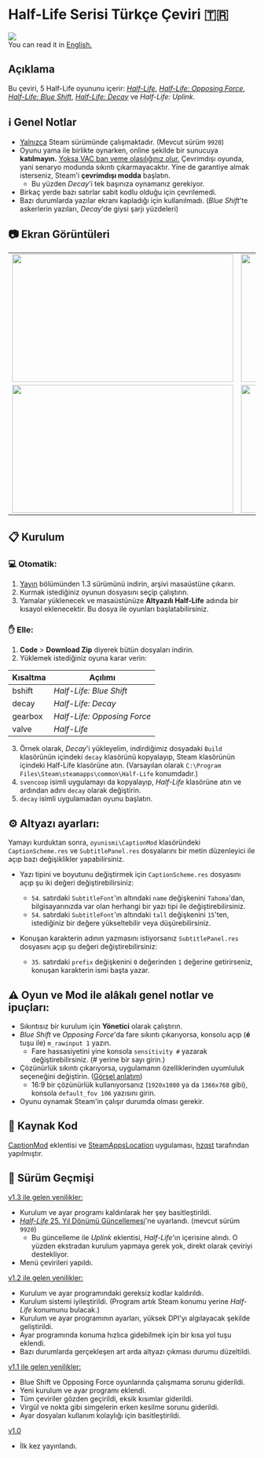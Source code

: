 
# Half-Life Serisi Türkçe Çeviri :tr:
![](https://i.imgur.com/BEAhVTU.jpg)<br>
You can read it in [English.](ReadMe_EN.md)

## Açıklama
Bu çeviri, 5 Half-Life oyununu içerir:
[*Half-Life*](https://store.steampowered.com/app/70), [*Half-Life: Opposing Force*](https://store.steampowered.com/app/50), [*Half-Life: Blue Shift*](https://store.steampowered.com/app/130), [*Half-Life: Decay*](https://www.moddb.com/mods/half-life-decay) ve *Half-Life: Uplink*.

## :information_source: Genel Notlar
* <ins>Yalnızca</ins> Steam sürümünde çalışmaktadır. (Mevcut sürüm `9920`)
* Oyunu yama ile birlikte oynarken, online şekilde bir sunucuya  **katılmayın.** <ins>Yoksa VAC ban yeme olasılığınız olur.</ins> Çevrimdışı oyunda, yani senaryo modunda sıkıntı çıkarmayacaktır. Yine de garantiye almak isterseniz, Steam'i **çevrimdışı modda** başlatın.
	* Bu yüzden *Decay*'i tek başınıza oynamanız gerekiyor.
* Birkaç yerde bazı satırlar sabit kodlu olduğu için çevrilemedi.
* Bazı durumlarda yazılar ekranı kapladığı için kullanılmadı. (*Blue Shift*'te askerlerin yazıları, *Decay*'de giysi şarjı yüzdeleri)

## :camera: Ekran Görüntüleri
<table>
<td><img src="https://i.imgur.com/li0tszg.jpg" width="450" height="260" /> </td>
<td><img src="https://i.imgur.com/pB5aYFM.jpg" width="450" height="260" /></td>
</tr>
<tr>
<td><img src="https://i.imgur.com/mp0kDtl.jpg" width="450" height="260" /></td>
<td><img src="https://i.imgur.com/8gKEzvk.jpg" width="450" height="260" /></td>
</tr>
</table>

## :clipboard: Kurulum
### :computer: Otomatik:
1. [Yayın](https://github.com/qabRieL99/HalfLifeSerisiTurkce/releases/) bölümünden 1.3 sürümünü indirin, arşivi masaüstüne çıkarın.
2. Kurmak istediğiniz oyunun dosyasını seçip çalıştırın.
3. Yamalar yüklenecek ve masaüstünüze **Altyazılı Half-Life** adında bir kısayol eklenecektir. Bu dosya ile oyunları başlatabilirsiniz. 

### :raised_hand: Elle:
1. **Code** > **Download Zip** diyerek bütün dosyaları indirin.
2. Yüklemek istediğiniz oyuna karar verin:

|Kısaltma|Açılımı|
|----|----|
|bshift|*Half-Life: Blue Shift*|
|decay|*Half-Life: Decay*|
|gearbox|*Half-Life: Opposing Force*|
|valve|*Half-Life*|

3. Örnek olarak, *Decay*'i yükleyelim, indirdiğimiz dosyadaki `Build` klasörünün içindeki `decay` klasörünü kopyalayıp, Steam klasörünün içindeki Half-Life klasörüne atın. (Varsayılan olarak `C:\Program Files\Steam\steamapps\common\Half-Life` konumdadır.)
4. `svencoop` isimli uygulamayı da kopyalayıp, *Half-Life* klasörüne atın ve ardından adını `decay` olarak değiştirin.
5. `decay` isimli uygulamadan oyunu başlatın.

## :gear: Altyazı ayarları:
Yamayı kurduktan sonra, `oyunismi\CaptionMod` klasöründeki `CaptionScheme.res` ve `SubtitlePanel.res` dosyalarını bir metin düzenleyici ile açıp bazı değişiklikler yapabilirsiniz.
* Yazı tipini ve boyutunu değiştirmek için `CaptionScheme.res` dosyasını açıp şu iki değeri değiştirebilirsiniz:
	* `54`. satırdaki `SubtitleFont`'ın altındaki `name` değişkenini `Tahoma`'dan, bilgisayarınızda var olan herhangi bir yazı tipi ile değiştirebilirsiniz.
	* `54`. satırdaki `SubtitleFont`'ın altındaki `tall` değişkenini `15`'ten, istediğiniz bir değere yükseltebilir veya düşürebilirsiniz.

* Konuşan karakterin adının yazmasını istiyorsanız  `SubtitlePanel.res` dosyasını açıp şu değeri değiştirebilirsiniz:
	* `35`. satırdaki `prefix` değişkenini `0` değerinden `1` değerine getirirseniz, konuşan karakterin ismi başta yazar.

## :warning: Oyun ve Mod ile alâkalı genel notlar ve ipuçları:
* Sıkıntısız bir kurulum için **Yönetici** olarak çalıştırın.
* *Blue Shift* ve *Opposing Force*'da fare sıkıntı çıkarıyorsa, konsolu açıp (**é** tuşu ile) `m_rawinput 1` yazın.
	* Fare hassasiyetini yine konsola `sensitivity #` yazarak değiştirebilirsiniz. (# yerine bir sayı girin.)
* Çözünürlük sıkıntı çıkarıyorsa, uygulamanın özelliklerinden uyumluluk seçeneğini değiştirin. ([Görsel anlatım](https://img.donanimhaber.com/upfiles/794792/66454e33-7d67-48fc-b0be-3520d8dc719e.jpeg))
	* 16:9 bir çözünürlük kullanıyorsanız (`1920x1080` ya da `1366x768` gibi), konsola `default_fov 106` yazısını girin.
* Oyunu oynamak Steam'in çalışır durumda olması gerekir.

## :memo: Kaynak Kod
[CaptionMod](https://github.com/hzqst/MetaHookSv/tree/main/Plugins/CaptionMod) eklentisi ve [SteamAppsLocation](https://github.com/hzqst/MetaHookSv/tree/main/toolsrc/SteamAppsLocation) uygulaması, [hzqst](https://github.com/hzqst) tarafından yapılmıştır. 

## :bookmark_tabs: Sürüm Geçmişi
<ins>v1.3 ile gelen yenilikler:</ins>
* Kurulum ve ayar programı kaldırılarak her şey basitleştirildi.
* [*Half-Life* 25. Yıl Dönümü Güncellemesi](https://www.half-life.com/tr/halflife25)'ne uyarlandı. (mevcut sürüm `9920`)
	* Bu güncelleme ile *Uplink* eklentisi, *Half-Life*'ın içerisine alındı. O yüzden ekstradan kurulum yapmaya gerek yok, direkt olarak çeviriyi destekliyor.
 * Menü çevirileri yapıldı.

<ins>v1.2 ile gelen yenilikler:</ins>
- Kurulum ve ayar programındaki gereksiz kodlar kaldırıldı.
- Kurulum sistemi iyileştirildi. (Program artık Steam konumu yerine *Half-Life* konumunu bulacak.)
- Kurulum ve ayar programının ayarları, yüksek DPI'yı algılayacak şekilde geliştirildi.
- Ayar programında konuma hızlıca gidebilmek için bir kısa yol tuşu eklendi.
- Bazı durumlarda gerçekleşen art arda altyazı çıkması durumu düzeltildi.

<ins>v1.1 ile gelen yenilikler:</ins>
- Blue Shift ve Opposing Force oyunlarında çalışmama sorunu giderildi.
- Yeni kurulum ve ayar programı eklendi.
- Tüm çeviriler gözden geçirildi, eksik kısımlar giderildi.
- Virgül ve nokta gibi simgelerin erken kesilme sorunu giderildi.
- Ayar dosyaları kullanım kolaylığı için basitleştirildi.

<ins>v1.0</ins>
- İlk kez yayınlandı.
